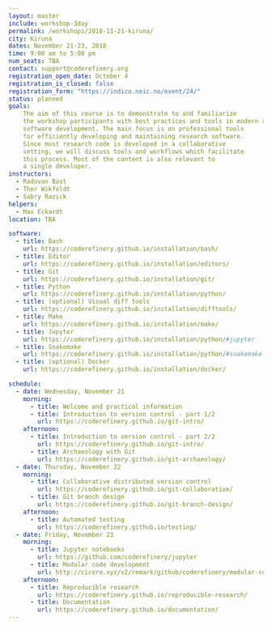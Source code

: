 ```yaml
---
layout: master
include: workshop-3day
permalink: /workshops/2018-11-21-kiruna/
city: Kiruna
dates: November 21-23, 2018
time: 9:00 am to 5:00 pm
num_seats: TBA
contact: support@coderefinery.org
registration_open_date: October 4
registration_is_closed: false
registration_form: "https://indico.neic.no/event/24/"
status: planned
goals:
    The aim of this course is to demonstrate to and familiarize
    the workshop participants with best practices and tools in modern research
    software development. The main focus is on professional tools
    for efficiently developing and maintaining research software.
    Since most research code is developed in a collaborative
    setting, we will discuss tools and workflows which facilitate
    this process. Most of the content is also relevant to
    a single developer.
instructors:
  - Radovan Bast
  - Thor Wikfeldt
  - Sabry Razick
helpers:
  - Max Eckardt
location: TBA

software:
  - title: Bash
    url: https://coderefinery.github.io/installation/bash/
  - title: Editor
    url: https://coderefinery.github.io/installation/editors/
  - title: Git
    url: https://coderefinery.github.io/installation/git/
  - title: Python
    url: https://coderefinery.github.io/installation/python/
  - title: (optional) Visual diff tools
    url: https://coderefinery.github.io/installation/difftools/
  - title: Make
    url: https://coderefinery.github.io/installation/make/
  - title: Jupyter
    url: https://coderefinery.github.io/installation/python/#jupyter
  - title: Snakemake
    url: https://coderefinery.github.io/installation/python/#snakemake
  - title: (optional) Docker
    url: https://coderefinery.github.io/installation/docker/

schedule:
  - date: Wednesday, November 21
    morning:
      - title: Welcome and practical information 
      - title: Introduction to version control - part 1/2
        url: https://coderefinery.github.io/git-intro/
    afternoon:
      - title: Introduction to version control - part 2/2
        url: https://coderefinery.github.io/git-intro/
      - title: Archaeology with Git
        url: https://coderefinery.github.io/git-archaeology/
  - date: Thursday, November 22
    morning:
      - title: Collaborative distributed version control
        url: https://coderefinery.github.io/git-collaborative/
      - title: Git branch design
        url: https://coderefinery.github.io/git-branch-design/
    afternoon:
      - title: Automated testing
        url: https://coderefinery.github.io/testing/
  - date: Friday, November 23
    morning:
      - title: Jupyter notebooks
        url: https://github.com/coderefinery/jupyter
      - title: Modular code development
        url: http://cicero.xyz/v2/remark/github/coderefinery/modular-code-development/master/talk.md/
    afternoon:
      - title: Reproducible research
        url: https://coderefinery.github.io/reproducible-research/
      - title: Documentation
        url: https://coderefinery.github.io/documentation/
---
```


